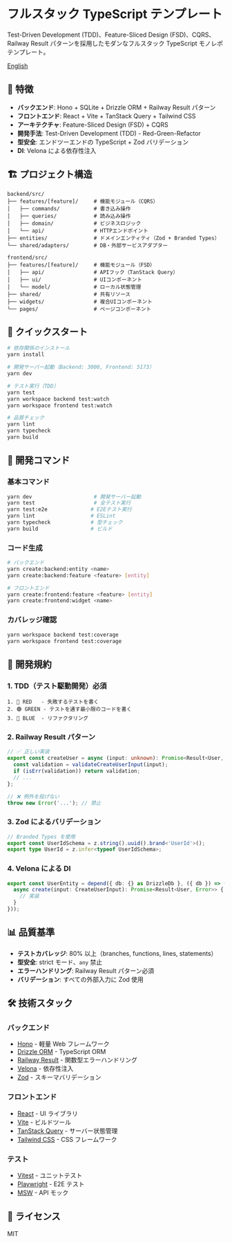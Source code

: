 # フルスタック TypeScript テンプレート

Test-Driven Development (TDD)、Feature-Sliced Design (FSD)、CQRS、Railway Result パターンを採用したモダンなフルスタック TypeScript モノレポテンプレート。

[English](./README.en.md)

## 🚀 特徴

- **バックエンド**: Hono + SQLite + Drizzle ORM + Railway Result パターン
- **フロントエンド**: React + Vite + TanStack Query + Tailwind CSS
- **アーキテクチャ**: Feature-Sliced Design (FSD) + CQRS
- **開発手法**: Test-Driven Development (TDD) - Red-Green-Refactor
- **型安全**: エンドツーエンドの TypeScript + Zod バリデーション
- **DI**: Velona による依存性注入

## 🏗️ プロジェクト構造

```
backend/src/
├── features/[feature]/     # 機能モジュール（CQRS）
│   ├── commands/           # 書き込み操作
│   ├── queries/            # 読み込み操作  
│   ├── domain/             # ビジネスロジック
│   └── api/                # HTTPエンドポイント
├── entities/               # ドメインエンティティ（Zod + Branded Types）
└── shared/adapters/        # DB・外部サービスアダプター

frontend/src/
├── features/[feature]/     # 機能モジュール（FSD）
│   ├── api/                # APIフック（TanStack Query）
│   ├── ui/                 # UIコンポーネント
│   └── model/              # ローカル状態管理
├── shared/                 # 共有リソース
├── widgets/                # 複合UIコンポーネント
└── pages/                  # ページコンポーネント
```

## 🚀 クイックスタート

```bash
# 依存関係のインストール
yarn install

# 開発サーバー起動（Backend: 3000, Frontend: 5173）
yarn dev

# テスト実行（TDD）
yarn test
yarn workspace backend test:watch
yarn workspace frontend test:watch

# 品質チェック
yarn lint
yarn typecheck
yarn build
```

## 📝 開発コマンド

### 基本コマンド
```bash
yarn dev                    # 開発サーバー起動
yarn test                   # 全テスト実行
yarn test:e2e              # E2Eテスト実行
yarn lint                  # ESLint
yarn typecheck             # 型チェック
yarn build                 # ビルド
```

### コード生成
```bash
# バックエンド
yarn create:backend:entity <name>
yarn create:backend:feature <feature> [entity]

# フロントエンド
yarn create:frontend:feature <feature> [entity]
yarn create:frontend:widget <name>
```

### カバレッジ確認
```bash
yarn workspace backend test:coverage
yarn workspace frontend test:coverage
```

## 🎯 開発規約

### 1. TDD（テスト駆動開発）必須
```
1. 🔴 RED   - 失敗するテストを書く
2. 🟢 GREEN - テストを通す最小限のコードを書く
3. 🔵 BLUE  - リファクタリング
```

### 2. Railway Result パターン
```typescript
// ✅ 正しい実装
export const createUser = async (input: unknown): Promise<Result<User, Error>> => {
  const validation = validateCreateUserInput(input);
  if (isErr(validation)) return validation;
  // ...
};

// ❌ 例外を投げない
throw new Error('...'); // 禁止
```

### 3. Zod によるバリデーション
```typescript
// Branded Types を使用
export const UserIdSchema = z.string().uuid().brand<'UserId'>();
export type UserId = z.infer<typeof UserIdSchema>;
```

### 4. Velona による DI
```typescript
export const UserEntity = depend({ db: {} as DrizzleDb }, ({ db }) => ({
  async create(input: CreateUserInput): Promise<Result<User, Error>> {
    // 実装
  }
}));
```

## 📊 品質基準

- **テストカバレッジ**: 80% 以上（branches, functions, lines, statements）
- **型安全**: strict モード、`any` 禁止
- **エラーハンドリング**: Railway Result パターン必須
- **バリデーション**: すべての外部入力に Zod 使用

## 🛠️ 技術スタック

### バックエンド
- [Hono](https://hono.dev/) - 軽量 Web フレームワーク
- [Drizzle ORM](https://orm.drizzle.team/) - TypeScript ORM
- [Railway Result](https://github.com/fyuuki0jp/railway-result) - 関数型エラーハンドリング
- [Velona](https://github.com/frouriojs/velona) - 依存性注入
- [Zod](https://zod.dev/) - スキーマバリデーション

### フロントエンド
- [React](https://react.dev/) - UI ライブラリ
- [Vite](https://vitejs.dev/) - ビルドツール
- [TanStack Query](https://tanstack.com/query) - サーバー状態管理
- [Tailwind CSS](https://tailwindcss.com/) - CSS フレームワーク

### テスト
- [Vitest](https://vitest.dev/) - ユニットテスト
- [Playwright](https://playwright.dev/) - E2E テスト
- [MSW](https://mswjs.io/) - API モック

## 📄 ライセンス

MIT